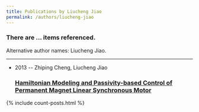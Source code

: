 ```yaml
---
title: Publications by Liucheng Jiao
permalink: /authors/liucheng-jiao
---
```


<h3 id="number-posts">There are ... items referenced.</h3>
<p id='info-authors'>Alternative author names: Liucheng Jiao.</p>
<hr />
<ul class="post-list">
<li><span class='post-meta'>2013 -- Zhiping Cheng, Liucheng Jiao</span><h3><a class='post-link' href="{{ site.baseurl }}/hamiltonian-modeling-and-passivity-based-control-of-permanent-magnet-linear-synchronous-motor">Hamiltonian Modeling and Passivity-based Control of Permanent Magnet Linear Synchronous Motor</a></h3></li>

</ul>
{% include count-posts.html %}
